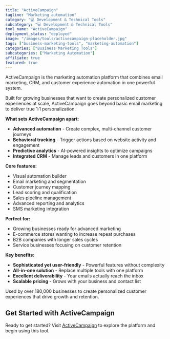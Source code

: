 ```yaml
---
title: "ActiveCampaign"
tagline: "Marketing automation"
category: "💻 Development & Technical Tools"
subcategory: "💻 Development & Technical Tools"
tool_name: "ActiveCampaign"
deployment_status: "deployed"
image: "/images/tools/activecampaign-placeholder.jpg"
tags: ["business-marketing-tools", "marketing-automation"]
categories: ["Business Marketing Tools"]
subcategories: ["Marketing Automation"]
affiliate: true
featured: true
---
```

ActiveCampaign is the marketing automation platform that combines email marketing, CRM, and customer experience automation in one powerful system.

Built for growing businesses that want to create personalized customer experiences at scale, ActiveCampaign goes beyond basic email marketing to deliver true 1:1 personalization.

**What sets ActiveCampaign apart:**
- **Advanced automation** - Create complex, multi-channel customer journeys
- **Behavioral tracking** - Trigger actions based on website activity and engagement
- **Predictive analytics** - AI-powered insights to optimize campaigns
- **Integrated CRM** - Manage leads and customers in one platform

**Core features:**
- Visual automation builder
- Email marketing and segmentation
- Customer journey mapping
- Lead scoring and qualification
- Sales pipeline management
- Advanced reporting and analytics
- SMS marketing integration

**Perfect for:**
- Growing businesses ready for advanced marketing
- E-commerce stores wanting to increase repeat purchases
- B2B companies with longer sales cycles
- Service businesses focusing on customer retention

**Key benefits:**
- **Sophisticated yet user-friendly** - Powerful features without complexity
- **All-in-one solution** - Replace multiple tools with one platform
- **Excellent deliverability** - Your emails actually reach the inbox
- **Scalable pricing** - Grows with your business and contact list

Used by over 180,000 businesses to create personalized customer experiences that drive growth and retention.

## Get Started with ActiveCampaign

Ready to get started? Visit [ActiveCampaign](https://www.activecampaign.com) to explore the platform and begin using this tool.